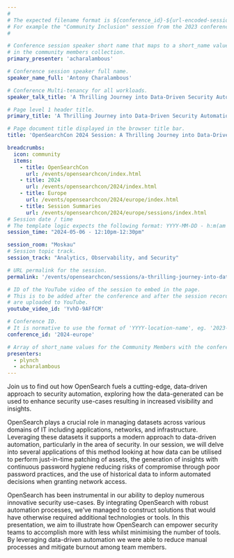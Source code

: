 ```yaml
---
#
# The expected filename format is ${conference_id}-${url-encoded-session-title}.md
# For example the "Community Inclusion" session from the 2023 conference in Europe the title is "2023-europe-community-inclusion.html"
#

# Conference session speaker short name that maps to a short_name value
# in the community members collection.
primary_presenter: 'acharalambous'

# Conference session speaker full name.
speaker_name_full: 'Antony Charalambous'

# Conference Multi-tenancy for all workloads.
speaker_talk_title: 'A Thrilling Journey into Data-Driven Security Automation'

# Page level 1 header title.
primary_title: 'A Thrilling Journey into Data-Driven Security Automation'

# Page document title displayed in the browser title bar.
title: 'OpenSearchCon 2024 Session: A Thrilling Journey into Data-Driven Security Automation'

breadcrumbs:
  icon: community
  items:
    - title: OpenSearchCon
      url: /events/opensearchcon/index.html
    - title: 2024
      url: /events/opensearchcon/2024/index.html
    - title: Europe
      url: /events/opensearchcon/2024/europe/index.html
    - title: Session Summaries
      url: /events/opensearchcon/2024/europe/sessions/index.html
# Session date / time
# The template logic expects the following format: YYYY-MM-DD - h:m(am|pm)-(h:m(am|pm))
session_time: "2024-05-06 - 12:10pm-12:30pm"

session_room: "Moskau"
# Session topic track.
session_track: "Analytics, Observability, and Security"

# URL permalink for the session.
permalink: '/events/opensearchcon/sessions/a-thrilling-journey-into-data-driven-security-automation.html'

# ID of the YouTube video of the session to embed in the page.
# This is to be added after the conference and after the session recordings
# are uploaded to YouTube.
youtube_video_id: 'YvhD-9AFfCM'

# Conference ID.
# It is normative to use the format of 'YYYY-location-name', eg. '2023-europe'.
conference_id: '2024-europe'

# Array of short_name values for the Community Members with the conference_speaker persona whom are presenting the session. This includes the primary_speaker indicated above and any other presenters (if any).
presenters:
  - plynch
  - acharalambous
---
```

Join us to find out how OpenSearch fuels a cutting-edge, data-driven approach to security automation, exploring how the data-generated can be used to enhance security use-cases resulting in increased visibility and insights.

OpenSearch plays a crucial role in managing datasets across various domains of IT including applications, networks, and infrastructure. Leveraging these datasets it supports a modern approach to data-driven automation, particularly in the area of security. In our session, we will delve into several applications of this method looking at how data can be utilised to perform just-in-time patching of assets, the generation of insights with continuous password hygiene reducing risks of compromise through poor password practices, and the use of historical data to inform automated decisions when granting network access.

OpenSearch has been instrumental in our ability to deploy numerous innovative security use-cases. By integrating OpenSearch with robust automation processes, we’ve managed to construct solutions that would have otherwise required additional technologies or tools. In this presentation, we aim to illustrate how OpenSearch can empower security teams to accomplish more with less whilst minimising the number of tools. By leveraging data-driven automation we were able to reduce manual processes and mitigate burnout among team members.